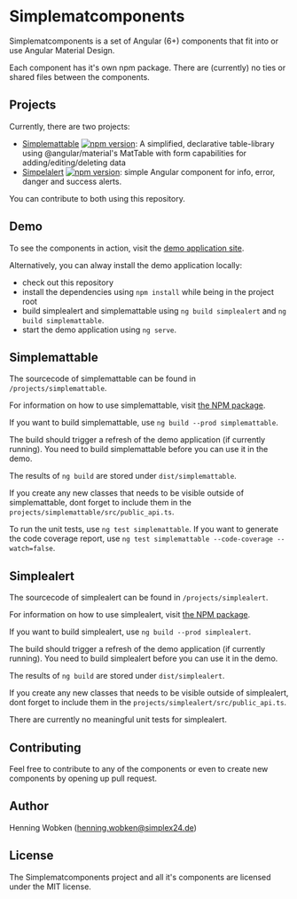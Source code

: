 # Simplematcomponents

Simplematcomponents is a set of Angular (6+) components that fit into or use Angular Material Design.

Each component has it's own npm package. There are (currently) no ties or shared files between the components.

## Projects

Currently, there are two projects:

- [Simplemattable](https://www.npmjs.com/package/simplemattable) [![npm version](https://badge.fury.io/js/simplemattable.svg)](https://badge.fury.io/js/simplemattable): 
A simplified, declarative table-library using @angular/material's MatTable with form capabilities for adding/editing/deleting data
- [Simpelalert](https://www.npmjs.com/package/simplealert) [![npm version](https://badge.fury.io/js/simplealert.svg)](https://badge.fury.io/js/simplealert): 
simple Angular component for info, error, danger and success alerts.


You can contribute to both using this repository.

## Demo

To see the components in action, visit the [demo application site](https://simplex24.de/smc-demo/).
 
Alternatively, you can alway install the demo application locally:
- check out this repository
- install the dependencies using `npm install` while being in the project root
- build simplealert and simplemattable using `ng build simplealert` and `ng build simplemattable`.
- start the demo application using `ng serve`.

## Simplemattable

The sourcecode of simplemattable can be found in `/projects/simplemattable`.

For information on how to use simplemattable, visit [the NPM package](https://www.npmjs.com/package/simplemattable).

If you want to build simplemattable, use `ng build --prod simplemattable`.

The build should trigger a refresh of the demo application (if currently running). 
You need to build simplemattable before you can use it in the demo.

The results of `ng build` are stored under `dist/simplemattable`.

If you create any new classes that needs to be visible outside of simplemattable, dont forget to include them in the `projects/simplemattable/src/public_api.ts`.

To run the unit tests, use `ng test simplemattable`. If you want to generate the code coverage report, use `ng test simplemattable --code-coverage --watch=false`.

## Simplealert

The sourcecode of simplealert can be found in `/projects/simplealert`.

For information on how to use simplealert, visit [the NPM package](https://www.npmjs.com/package/simplealert).

If you want to build simplealert, use `ng build --prod simplealert`.

The build should trigger a refresh of the demo application (if currently running).
You need to build simplealert before you can use it in the demo.

The results of `ng build` are stored under `dist/simplealert`.

If you create any new classes that needs to be visible outside of simplealert, dont forget to include them in the `projects/simplealert/src/public_api.ts`.

There are currently no meaningful unit tests for simplealert.


## Contributing

Feel free to contribute to any of the components or even to create new components by opening up pull request.

## Author

Henning Wobken (henning.wobken@simplex24.de)

## License

The Simplematcomponents project and all it's components are licensed under the MIT license.

